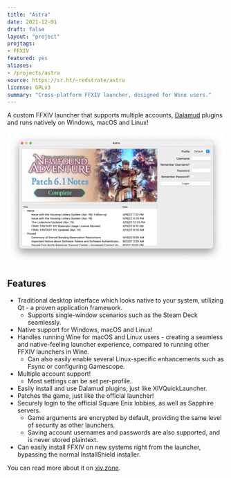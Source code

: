 ```yaml
---
title: "Astra"
date: 2021-12-01
draft: false
layout: "project"
projtags:
- FFXIV
featured: yes
aliases:
- /projects/astra
source: https://sr.ht/~redstrate/astra
license: GPLv3
summary: "Cross-platform FFXIV launcher, designed for Wine users."
---
```


A custom FFXIV launcher that supports multiple accounts, [Dalamud](https://github.com/goatcorp/Dalamud) plugins and runs
natively on  Windows, macOS and Linux!

![Main Screenshot](screenshot.webp)

## Features

* Traditional desktop interface which looks native to your system, utilizing Qt - a proven application framework.
    * Supports single-window scenarios such as the Steam Deck seamlessly.
* Native support for Windows, macOS and Linux!
* Handles running Wine for macOS and Linux users - creating a seamless and native-feeling launcher experience, compared
  to running other FFXIV launchers in Wine.
    * Can also easily enable several Linux-specific enhancements such as Fsync or configuring Gamescope.
* Multiple account support!
    * Most settings can be set per-profile.
* Easily install and use Dalamud plugins, just like XIVQuickLauncher.
* Patches the game, just like the official launcher!
* Securely login to the official Square Enix lobbies, as well as Sapphire servers.
    * Game arguments are encrypted by default, providing the same level of security as other launchers.
    * Saving account usernames and passwords are also supported, and is never stored plaintext.
* Can easily install FFXIV on new systems right from the launcher, bypassing the normal InstallShield installer.

You can read more about it on [xiv.zone](https://xiv.zone/astra).
